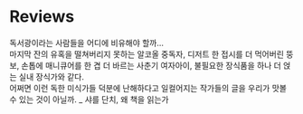 # Reviews

독서광이라는 사람들을 어디에 비유해야 할까…\
마지막 잔의 유혹을 떨쳐버리지 못하는 알코올 중독자, 디저트 한 접시를 더 먹어버린 뚱보, 손톱에 매니큐어를 한 겹 더 바르는 사춘기 여자아이, 불필요한 장식품을 하나 더 얹는 실내 장식가와 같다.\
어쩌면 이런 독한 미식가들 덕분에 난해하다고 일컬어지는 작가들의 글을 우리가 맛볼 수 있는 것이 아닐까. _ 샤를 단치, 왜 책을 읽는가
